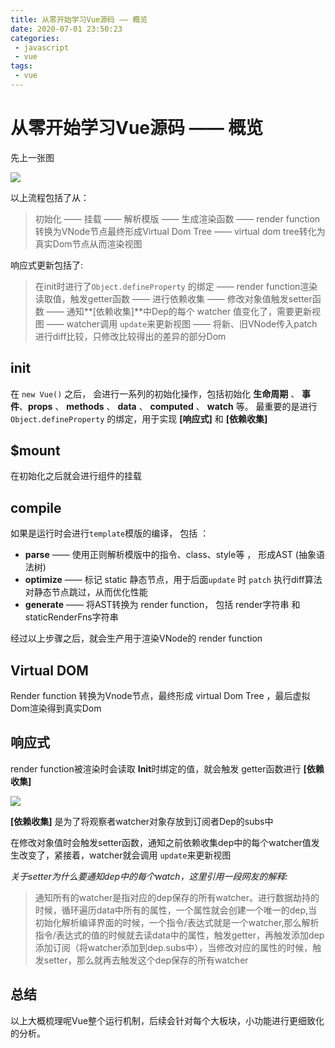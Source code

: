 ```yaml
---
title: 从零开始学习Vue源码 —— 概览
date: 2020-07-01 23:50:23
categories:
 - javascript
 - vue
tags:
 - vue
---
```


# 从零开始学习Vue源码 —— 概览





先上一张图



![](https://user-gold-cdn.xitu.io/2017/12/19/1606e7eaa2a664e8?imageslim)



以上流程包括了从：

> 初始化 —— 挂载 —— 解析模版 —— 生成渲染函数 ——   render function转换为VNode节点最终形成Virtual Dom Tree ——  virtual dom tree转化为真实Dom节点从而渲染视图



响应式更新包括了:

> 在init时进行了`Object.defineProperty` 的绑定 —— render function渲染读取值，触发getter函数 —— 进行依赖收集 —— 修改对象值触发setter函数 —— 通知**[依赖收集]**中Dep的每个 watcher 值变化了，需要更新视图 —— watcher调用 `update`来更新视图 ——  将新、旧VNode传入patch进行diff比较，只修改比较得出的差异的部分Dom



<!-- more -->

## init

在 `new Vue()`  之后， 会进行一系列的初始化操作，包括初始化 **生命周期** 、 **事件**、**props** 、 **methods** 、 **data** 、 **computed** 、 **watch** 等。 最重要的是进行 `Object.defineProperty` 的绑定，用于实现 **[响应式]** 和 **[依赖收集]** 



## $mount



在初始化之后就会进行组件的挂载



## compile

如果是运行时会进行`template`模版的编译， 包括 ：

* **parse** ——  使用正则解析模版中的指令、class、style等 ， 形成AST (抽象语法树)
* **optimize** —— 标记 static 静态节点，用于后面`update` 时 `patch` 执行diff算法对静态节点跳过，从而优化性能
* **generate** —— 将AST转换为 render function， 包括 render字符串 和 staticRenderFns字符串



经过以上步骤之后，就会生产用于渲染VNode的 render function





## Virtual DOM

Render function 转换为Vnode节点，最终形成 virtual Dom Tree ，最后虚拟Dom渲染得到真实Dom





## 响应式



render function被渲染时会读取 **Init**时绑定的值，就会触发 getter函数进行 **[依赖收集]** 

![](https://user-gold-cdn.xitu.io/2017/12/21/160770b2a77e084e?imageView2)

 **[依赖收集]** 是为了将观察者watcher对象存放到订阅者Dep的subs中



在修改对象值时会触发setter函数，通知之前依赖收集dep中的每个watcher值发生改变了，紧接着，watcher就会调用 `update`来更新视图



*关于setter为什么要通知dep中的每个watch，这里引用一段网友的解释:*

> 通知所有的watcher是指对应的dep保存的所有watcher。进行数据劫持的时候，循环遍历data中所有的属性，一个属性就会创建一个唯一的dep,当初始化解析编译界面的时候，一个指令/表达式就是一个watcher,那么解析指令/表达式的值的时候就去读data中的属性，触发getter，再触发添加dep添加订阅（将watcher添加到dep.subs中），当修改对应的属性的时候，触发setter，那么就再去触发这个dep保存的所有watcher





## 总结



以上大概梳理呢Vue整个运行机制，后续会针对每个大板块，小功能进行更细致化的分析。

